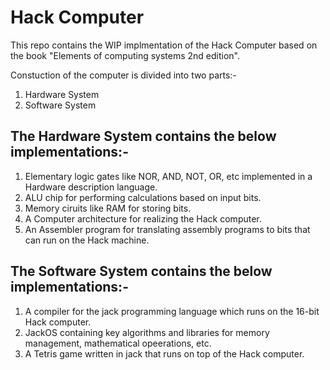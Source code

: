 # Hack Computer

This repo contains the WIP implmentation of the Hack Computer based on the book "Elements of computing systems 2nd edition".

Constuction of the computer is divided into two parts:-
1. Hardware System
2. Software System

## The Hardware System contains the below implementations:-
1. Elementary logic gates like NOR, AND, NOT, OR, etc implemented in a Hardware description language.
2. ALU chip for performing calculations based on input bits.
3. Memory ciruits like RAM for storing bits.
4. A Computer architecture for realizing the Hack computer.
5. An Assembler program for translating assembly programs to bits that can run on the Hack machine. 


## The Software System contains the below implementations:-

1. A compiler for the jack programming language which runs on the 16-bit Hack computer.  
2. JackOS containing key algorithms and libraries for memory management, mathematical opeerations, etc.
3. A Tetris game written in jack that runs on top of the Hack computer.